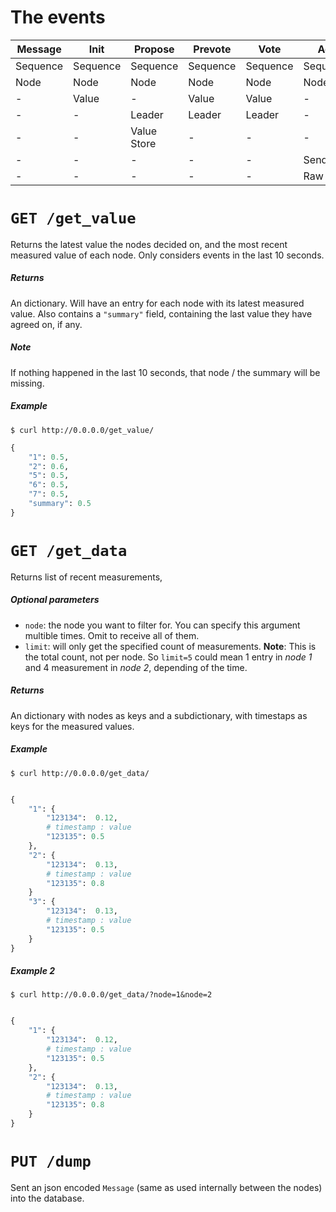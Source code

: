 # The events


| Message | Init | Propose | Prevote | Vote | Ack |
| --- | --- | --- | --- | --- | --- |
| Sequence | Sequence | Sequence | Sequence | Sequence | Sequence |
| Node | Node | Node | Node | Node | Node |
| - | Value | - | Value | Value | - | 
| - | - | Leader | Leader | Leader | - | 
| - | - | Value Store | - | - | - | 
| - | - | - | - | - | Sender | 
| - | - | - | - | - | Raw | 



# `GET /get_value`

Returns the latest value the nodes decided on,
and the most recent measured value of each node.
Only considers events in the last 10 seconds.    

##### Returns
An dictionary.
Will have an entry for each node with its latest measured value.
Also contains a `"summary"` field, containing the last value they have agreed on, if any.

##### Note
 If nothing happened in the last 10 seconds, that node / the summary will be missing. 

##### Example
```curl
$ curl http://0.0.0.0/get_value/
```
```python
{
    "1": 0.5,
    "2": 0.6,
    "5": 0.5,
    "6": 0.5,
    "7": 0.5,
    "summary": 0.5
}
```


# `GET /get_data`

Returns list of recent measurements,

##### Optional parameters
- `node`: the node you want to filter for. You can specify this argument multible times. Omit to receive all of them.
- `limit`: will only get the specified count of measurements. 
   **Note**: This is the total count, not per node. So `limit=5` could mean 1 entry in _node 1_ and 4 measurement in _node 2_, depending of the time.


##### Returns
An dictionary with nodes as keys and a subdictionary, with timestaps as keys for the measured values.


##### Example
```curl
$ curl http://0.0.0.0/get_data/
```
```python

{
    "1": {
        "123134":  0.12,
        # timestamp : value
        "123135": 0.5
    },
    "2": {
        "123134":  0.13,
        # timestamp : value
        "123135": 0.8
    }
    "3": {
        "123134":  0.13,
        # timestamp : value
        "123135": 0.5
    }
}
```

##### Example 2

```curl
$ curl http://0.0.0.0/get_data/?node=1&node=2
```
```python

{
    "1": {
        "123134":  0.12,
        # timestamp : value
        "123135": 0.5
    },
    "2": {
        "123134":  0.13,
        # timestamp : value
        "123135": 0.8
    }
}
```

# `PUT /dump`

Sent an json encoded `Message` (same as used internally between the nodes) into the database.
